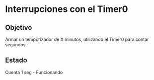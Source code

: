 # Interrupciones con el Timer0

## Objetivo

Armar un temporizador de X minutos, utilizando el Timer0 para contar segundos.

## Estado

Cuenta 1 seg - Funcionando

